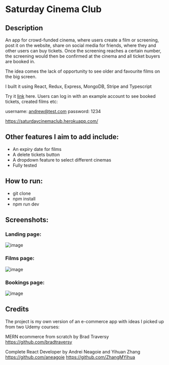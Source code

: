 # Saturday Cinema Club #

## Description ## 

An app for crowd-funded cinema, where users create a film or screening, post it on the website, share on social media for friends, where they and other users can buy tickets. Once the screening reaches a certain number, the screening would then be confirmed at the cinema and all ticket buyers are booked in.          

The idea comes the lack of opportunity to see older and favourite films on the big screen.      

I built it using React, Redux, Express, MongoDB, Stripe and Typescript 

Try it [link](https://saturdaycinemaclub.herokuapp.com/) here. Users can log in with an example account to see booked tickets, created films etc:

username: andrew@test.com 
password: 1234 

https://saturdaycinemaclub.herokuapp.com/

## Other features I aim to add include: ##

* An expiry date for films
* A delete tickets button
* A dropdown feature to select different cinemas
* Fully tested

## How to run: ##

* git clone
* npm install
* npm run dev

## Screenshots: ##

### Landing page: ###

![image](https://user-images.githubusercontent.com/22149360/212730098-67a80bc9-cd81-4a45-b113-c4e2aeb7573b.png)

### Films page: ###

![image](https://user-images.githubusercontent.com/22149360/212730259-a9eb0b8e-d177-41aa-a99c-d4e327892705.png)

### Bookings page: ###

![image](https://user-images.githubusercontent.com/22149360/212730328-e2c8da38-3b9d-4788-b8f7-4b9b03597e09.png)

## Credits ##

The project is my own version of an e-commerce app with ideas I picked up from two Udemy courses:

MERN ecommerce from scratch by Brad Traversy 
https://github.com/bradtraversy

Complete React Developer by Andrei Neagoie and Yihuan Zhang
https://github.com/aneagoie
https://github.com/ZhangMYihua








